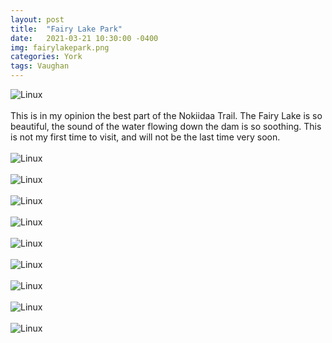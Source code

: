 ```yaml
---
layout: post
title:  "Fairy Lake Park"
date:   2021-03-21 10:30:00 -0400
img: fairylakepark.png
categories: York
tags: Vaughan
---
```


![Linux]({{site.baseurl}}/images/fairylakepark.png)
<br>
<br>
This is in my opinion the best part of the Nokiidaa Trail. The Fairy Lake is so beautiful, the sound of the  water flowing down the dam is so soothing. This is not my first time to visit, and will not be the last time very soon.
<br>
<br>
![Linux]({{site.baseurl}}/images/fairylakepark1.jpg)
<br>
<br>
![Linux]({{site.baseurl}}/images/fairylakepark2.jpg)
<br>
<br>
![Linux]({{site.baseurl}}/images/fairylakepark3.jpg)
<br>
<br>
![Linux]({{site.baseurl}}/images/fairylakepark4.jpg)
<br>
<br>
![Linux]({{site.baseurl}}/images/fairylakepark5.jpg)
<br>
<br>
![Linux]({{site.baseurl}}/images/fairylakepark6.jpg)
<br>
<br>
![Linux]({{site.baseurl}}/images/fairylakepark7.jpg)
<br>
<br>
![Linux]({{site.baseurl}}/images/fairylakepark8.jpg)
<br>
<br>
![Linux]({{site.baseurl}}/images/fairylakepark9.jpg)
<br>
<br>
